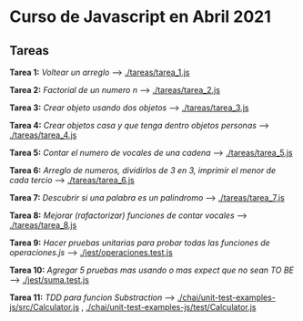# Curso de Javascript en Abril 2021

## Tareas

**Tarea 1:** *Voltear un arreglo* --> [./tareas/tarea_1.js](https://github.com/armandocj/Javascript_abril21/blob/main/tareas/tarea_1.js)

**Tarea 2:** *Factorial de un numero n* --> [./tareas/tarea_2.js](https://github.com/armandocj/Javascript_abril21/blob/main/tareas/tarea_2.js)

**Tarea 3:** *Crear objeto usando dos objetos* --> [./tareas/tarea_3.js](https://github.com/armandocj/Javascript_abril21/blob/main/tareas/tarea_3.js)

**Tarea 4:** *Crear objetos casa y que tenga dentro objetos personas* --> [./tareas/tarea_4.js](https://github.com/armandocj/Javascript_abril21/blob/main/tareas/tarea_4.js)

**Tarea 5:** *Contar el numero de vocales de una cadena* --> [./tareas/tarea_5.js](https://github.com/armandocj/Javascript_abril21/blob/main/tareas/tarea_5.js)

**Tarea 6:** *Arreglo de numeros, dividirlos de 3 en 3, imprimir el menor de cada tercio* --> [./tareas/tarea_6.js](https://github.com/armandocj/Javascript_abril21/blob/main/tareas/tarea_6.js)

**Tarea 7:** *Descubrir si una palabra es un palindromo* --> [./tareas/tarea_7.js](https://github.com/armandocj/Javascript_abril21/blob/main/tareas/tarea_7.js)

**Tarea 8:** *Mejorar (rafactorizar) funciones de contar vocales* --> [./tareas/tarea_8.js](https://github.com/armandocj/Javascript_abril21/blob/main/tareas/tarea_8.js)

**Tarea 9:** *Hacer pruebas unitarias para probar todas las funciones de operaciones.js* --> [./jest/operaciones.test.js](https://github.com/armandocj/Javascript_abril21/blob/main/jest/operaciones.test.js)

**Tarea 10:** *Agregar 5 pruebas mas usando o mas expect que no sean TO BE* --> [./jest/suma.test.js](https://github.com/armandocj/Javascript_abril21/blob/main/jest/suma.test.js)

**Tarea 11:** *TDD para funcion Substraction* --> [./chai/unit-test-examples-js/src/Calculator.js](https://github.com/armandocj/Javascript_abril21/blob/main/chai/unit-test-examples-js/src/Calculator.js) , [./chai/unit-test-examples-js/test/Calculator.js](https://github.com/armandocj/Javascript_abril21/blob/main/chai/unit-test-examples-js/test/Calculator.spec.js)